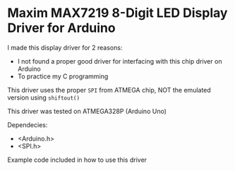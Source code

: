 # Maxim MAX7219 8-Digit LED Display Driver for Arduino

I made this display driver for 2 reasons: 
- I not found a proper good driver for interfacing with this chip driver on Arduino
- To practice my C programming

This driver uses the proper `SPI` from ATMEGA chip, NOT the emulated version using `shiftout()`

This driver was tested on ATMEGA328P (Arduino Uno)

Dependecies:
- <Arduino.h>
- <SPI.h>

Example code included in how to use this driver
